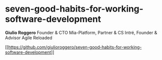 # seven-good-habits-for-working-software-development

**Giulio Roggero**
Founder & CTO Mia-Platform, Partner & CS Intré, Founder & Advisor Agile Reloaded

[[https://github.com/giulioroggero/seven-good-habits-for-working-software-development]]
